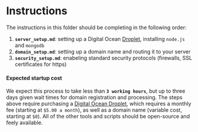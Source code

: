 # Instructions

The instructions in this folder should be completing in the following order: 

1. **`server_setup.md`**: setting up a Digital Ocean [Droplet](https://www.digitalocean.com/docs/droplets/), installing `node.js` and `mongodb`
2. **`domain_setup.md`**: setting up a domain name and routing it to your server
3. **`security_setup.md`**: enabeling standard security protocols (firewalls, SSL certificates for https)

#### Expected startup cost 

We expect this process to take less than **`3 working hours`**, but up to three days given wait times for domain registration and processing. The steps above require purchasing a [Digital Ocean Droplet](https://www.digitalocean.com/products/linux-distribution/ubuntu/), which requires a monthly fee (starting at `$5.00 a month`), as well as a domain name (variable cost, starting at `$0`). All of the other tools and scripts should be open-source and feely available. 